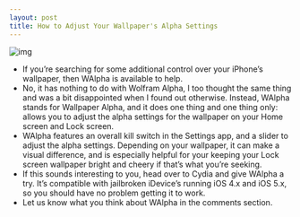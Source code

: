 ```yaml
---
layout: post
title: How to Adjust Your Wallpaper's Alpha Settings
---
```

![img](http://media.idownloadblog.com/wp-content/uploads/2011/12/WallpaperAlpha.jpg)
* If you’re searching for some additional control over your iPhone’s wallpaper, then WAlpha is available to help.
* No, it has nothing to do with Wolfram Alpha, I too thought the same thing and was a bit disappointed when I found out otherwise. Instead, WAlpha stands for Wallpaper Alpha, and it does one thing and one thing only: allows you to adjust the alpha settings for the wallpaper on your Home screen and Lock screen.
* WAlpha features an overall kill switch in the Settings app, and a slider to adjust the alpha settings. Depending on your wallpaper, it can make a visual difference, and is especially helpful for your keeping your Lock screen wallpaper bright and cheery if that’s what you’re seeking.
* If this sounds interesting to you, head over to Cydia and give WAlpha a try. It’s compatible with jailbroken iDevice’s running iOS 4.x and iOS 5.x, so you should have no problem getting it to work.
* Let us know what you think about WAlpha in the comments section.

